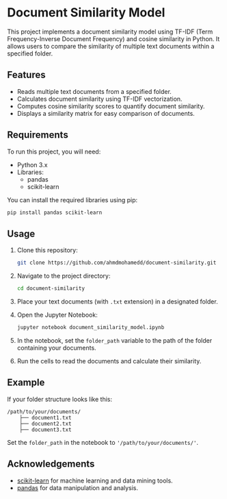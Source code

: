 # Document Similarity Model

This project implements a document similarity model using TF-IDF (Term Frequency-Inverse Document Frequency) and cosine similarity in Python. It allows users to compare the similarity of multiple text documents within a specified folder.

## Features

- Reads multiple text documents from a specified folder.
- Calculates document similarity using TF-IDF vectorization.
- Computes cosine similarity scores to quantify document similarity.
- Displays a similarity matrix for easy comparison of documents.

## Requirements

To run this project, you will need:

- Python 3.x
- Libraries:
  - pandas
  - scikit-learn

You can install the required libraries using pip:

```bash
pip install pandas scikit-learn
```

## Usage

1. Clone this repository:
   ```bash
   git clone https://github.com/ahmdmohamedd/document-similarity.git
   ```
   
2. Navigate to the project directory:
   ```bash
   cd document-similarity
   ```

3. Place your text documents (with `.txt` extension) in a designated folder.

4. Open the Jupyter Notebook:
   ```bash
   jupyter notebook document_similarity_model.ipynb
   ```

5. In the notebook, set the `folder_path` variable to the path of the folder containing your documents.

6. Run the cells to read the documents and calculate their similarity.

## Example

If your folder structure looks like this:

```
/path/to/your/documents/
    ├── document1.txt
    ├── document2.txt
    ├── document3.txt
```

Set the `folder_path` in the notebook to `'/path/to/your/documents/'`.

## Acknowledgements

- [scikit-learn](https://scikit-learn.org/stable/) for machine learning and data mining tools.
- [pandas](https://pandas.pydata.org/) for data manipulation and analysis.
```
